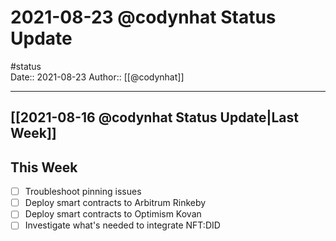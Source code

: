 # 2021-08-23 @codynhat Status Update
#status  
Date:: 2021-08-23
Author:: [[@codynhat]]

---

## [[2021-08-16 @codynhat Status Update|Last Week]]

## This Week
- [ ] Troubleshoot pinning issues
- [ ] Deploy smart contracts to Arbitrum Rinkeby
- [ ] Deploy smart contracts to Optimism Kovan
- [ ] Investigate what's needed to integrate NFT:DID 